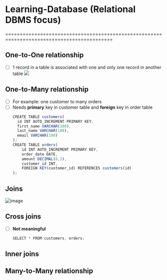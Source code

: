 # Learning-Database (Relational DBMS focus)
===========================================================================================
## One-to-One relationship
- [ ] 1 record in a table is associated with one and only one record in another table
![](https://github.com/hlongn2469/Learning-database-DBMS/blob/main/onetoone.png)
## One-to-Many relationship
- [ ] For example: one customer to many orders
- [ ] Needs **primary** key in customer table and **foreign** key in order table
  ```js
  CREATE TABLE customers(
    id INT AUTO_INCREMENT PRIMARY KEY,
    first_name VARCHAR(100),
    last_name VARCHAR(100),
    email VARCHAR(100)
  );
  CREATE TABLE orders(
      id INT AUTO_INCREMENT PRIMARY KEY,
      order_date DATE,
      amount DECIMAL(8,2),
      customer_id INT,
      FOREIGN KEY(customer_id) REFERENCES customers(id)
  );
  ```

## Joins
  ![image](https://user-images.githubusercontent.com/78957509/129669070-e70a2ad7-8fbd-49bd-b892-cb57ddd8da4a.png)

## Cross joins
- [ ] **Not meaningful**
  ```js
  SELECT * FROM customers, orders; 
  ```
## Inner joins

## Many-to-Many relationship


